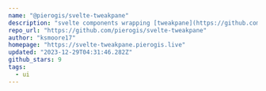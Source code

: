 ```yaml
---
name: "@pierogis/svelte-tweakpane"
description: "svelte components wrapping [tweakpane](https://github.com/cocopon/tweakpane)"
repo_url: "https://github.com/pierogis/svelte-tweakpane"
author: "ksmoore17"
homepage: "https://svelte-tweakpane.pierogis.live"
updated: "2023-12-29T04:31:46.282Z"
github_stars: 9
tags: 
  - ui
---
```

